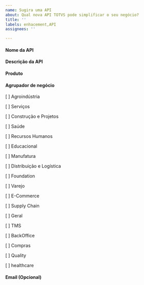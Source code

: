 ```yaml
---
name: Sugira uma API 
about: Qual nova API TOTVS pode simplificar o seu negócio?
title: ''
labels: enhacement,API
assignees: ''

---
```


#### Nome da API

#### Descrição da API

#### Produto

#### Agrupador de negócio

[ ] Agroindústria

[ ] Serviços

[ ] Construção e Projetos

[ ] Saúde

[ ] Recursos Humanos

[ ] Educacional

[ ] Manufatura

[ ] Distribuição e Logística

[ ] Foundation

[ ] Varejo

[ ] E-Commerce

[ ] Supply Chain

[ ] Geral

[ ] TMS

[ ] BackOffice

[ ] Compras

[ ] Quality

[ ] healthcare

#### Email (Opcional)
